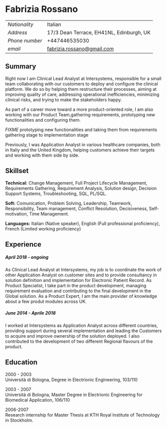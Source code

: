 # Fabrizia Rossano

| | |
|---|---|
|*Nationality*| Italian|
|*Address*|17/3 Dean Terrace, EH41NL, Edinburgh, UK|
|*Phone number*| +447446535030|
|*email*|fabrizia.rossano@gmail.com|

## Summary
Right now I am Clinical Lead Analyst at Intersystems, responsible for a small
team collaborating with our customers to deploy and configure the clinical
platform. We do so by helping them restructure their processes, aiming at
improving quality of care, addressing operational inefficiencies, minimizing
clinical risks, and trying to make the stakeholders happy.

As part of a career move toward a more product-oriented role, I am also working
with our Product Team,gathering requirements, prototyping new functionalities and
configuring them.

*FIXME* prototyping new functionalities and taking them from requirements gathering stage to implementation stage

Previously, I was Application Analyst in various healthcare companies, both in
Italiy and the United Kingdom, helping customers achieve their targets and
working with them side by side.

## Skillset
**Technical:** Change Management, Full Project Lifecycle Management, Requirements Gathering, Requirement Analysis, Solution design, Decision Support Systems, Troubleshooting, SQL, PL/SQL. 

**Soft:** Comunication, Problem Solving, Leadership, Teamwork, Responsibility, Team management, Conflict Resolution, Decisiveness, Self-motivation, Time Management.

**Languages:** Italian (Native speaker), English (Full professional proficiency),
French (Limited working proficiency)

## Experience

##### April 2018 - ongoing

As Clinical Lead Analyst at Intersystems, my job is to coordinate the work of other Application Analyst on customer sites and to provide consultancy in solution definition and implementation for Electronic Patient Record.
As Product Specialist, I take part in the product development, managing requirement evaluation and contributing to the final development in the Global solution.
As a Product Expert, I am the main provider of knowledge about a few produt modules across UK.

##### June 2014 - Aprile 2018
I worked at Intersystems as Application Analyst across different countries, providing support during several implementation and leading the Customers to acquire and improve ownership of the solution deployed.
I also contributed to the development of two different Regional flavours of the product.




## Education
2000 - 2003 <br>
Università di Bologna, Degree in Electrionic Engineering, 103/110

2003 - 2007 <br>
Università di Bologna, Master Degree in Electrionic Engineering for Biomedical Application, 106/110

2006-2007<br>
Research internship for Master Thesis at KTH Royal Institute of Technology in Stockholm.

